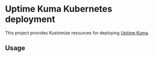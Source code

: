 # Uptime Kuma Kubernetes deployment

This project provides Kustomize resources for deploying [Uptime Kuma](https://uptime.kuma.pet/).


## Usage
